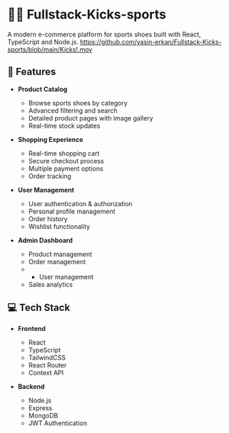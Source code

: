 # 🏃‍♂️ Fullstack-Kicks-sports

A modern e-commerce platform for sports shoes built with React, TypeScript and Node.js.
https://github.com/yasin-erkan/Fullstack-Kicks-sports/blob/main/Kicks!.mov

## 🚀 Features

- **Product Catalog**
  - Browse sports shoes by category
  - Advanced filtering and search
  - Detailed product pages with image gallery
  - Real-time stock updates

- **Shopping Experience**
  - Real-time shopping cart
  - Secure checkout process
  - Multiple payment options
  - Order tracking

- **User Management**
  - User authentication & authorization
  - Personal profile management
  - Order history
  - Wishlist functionality

- **Admin Dashboard**
  - Product management
  - Order management
  - - User management
  - Sales analytics

## 💻 Tech Stack

- **Frontend**
  - React
  - TypeScript
  - TailwindCSS
  - React Router
  - Context API

- **Backend**
  - Node.js
  - Express
  - MongoDB
  - JWT Authentication
